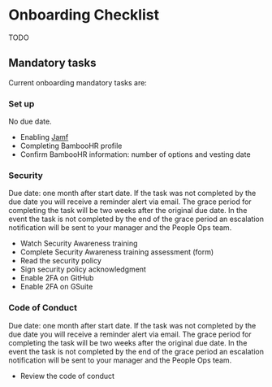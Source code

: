 # Onboarding Checklist

TODO

## Mandatory tasks

Current onboarding mandatory tasks are:

### Set up

No due date.

- Enabling [Jamf](../../departments/tech-ops/tools/endpoint-antivirus.md)
- Completing BambooHR profile
- Confirm BambooHR information: number of options and vesting date

### Security

Due date: one month after start date.
If the task was not completed by the due date you will receive a reminder alert via email. The grace period for completing the task will be two weeks after the original due date. In the event the task is not completed by the end of the grace period an escalation notification will be sent to your manager and the People Ops team.

- Watch Security Awareness training
- Complete Security Awareness training assessment (form)
- Read the security policy
- Sign security policy acknowledgment
- Enable 2FA on GitHub
- Enable 2FA on GSuite

### Code of Conduct

Due date: one month after start date.
If the task was not completed by the due date you will receive a reminder alert via email. The grace period for completing the task will be two weeks after the original due date. In the event the task is not completed by the end of the grace period an escalation notification will be sent to your manager and the People Ops team.

- Review the code of conduct
